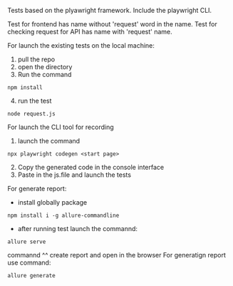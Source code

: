 Tests based on the plyawright framework.
Include the playwright CLI.

Test for frontend has name without 'request' word in the name.
Test for checking request for API has name with 'request' name.

For launch the existing tests on the local machine:
1. pull the repo
2. open the directory
3. Run the command
```
npm install
```
4. run the test
```
node request.js
```


For launch the CLI tool for recording
1. launch the command
```
npx playwright codegen <start page>
```
2. Copy the generated code in the console interface
3. Paste in the js.file and launch the tests

For generate report:
- install globally package
```
npm install i -g allure-commandline
```
- after running test launch the commannd:
```
allure serve
```
commannd ^^ create report and open in the browser
For generatign report use command:
```
allure generate
```